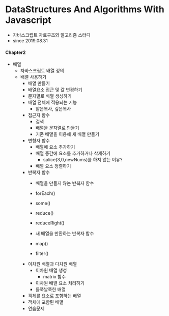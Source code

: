 # DataStructures And Algorithms With Javascript
- 자바스크립트 자료구조와 알고리즘 스터디
- since 2019.08.31

#### Chapter2
- 배열
    - 자바스크립트 배열 정의
    - 배열 사용하기
        - 배열 만들기
        - 배열요소 접근 및  값 변경하기
        - 문자열로 배열 생성하기
        - 배열 전체에 적용되는 기능
            - 얕은복사, 깊은복사
        - 접근자 함수
            - 검색
            - 배열을 문자열로 만들기
            - 기존 배열을 이용해 새 배열 만들기
        - 변형자 함수
            - 배열에 요소 추가하기
            - 배열 중간에 요소를 추가하거나 삭제하기
                - splice(3,0,newNums)를 하지 않는 이유?
            - 배열 요소 정렬하기
        - 반복자 함수
            - 배열을 만들지 않는 반복자 함수
            - forEach()
            - some()
            - reduce()
            - reduceRight()
            
            - 새 배열을 만환하는 반복자 함수
            - map()
            - filter()
        - 이차원 배열과 다차원 배열
            - 이차원 배열 생성
                - matrix 함수
            - 이차원 배열 요소 처리하기
            - 들쭉날쭉한 배열
        - 객체를 요소로 포함하는 배열
        - 객체에 포함된 배열
        - 연습문제